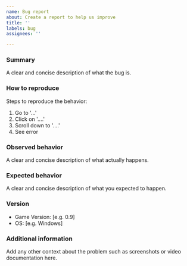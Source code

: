 ```yaml
---
name: Bug report
about: Create a report to help us improve
title: ''
labels: bug
assignees: ''

---
```


### Summary

A clear and concise description of what the bug is.

### How to reproduce

Steps to reproduce the behavior:

1. Go to '...'
2. Click on '....'
3. Scroll down to '....'
4. See error

### Observed behavior

A clear and concise description of what actually happens.

### Expected behavior

A clear and concise description of what you expected to happen.

### Version

- Game Version: [e.g. 0.9]
- OS: [e.g. Windows]

### Additional information

Add any other context about the problem such as screenshots or video documentation here.
